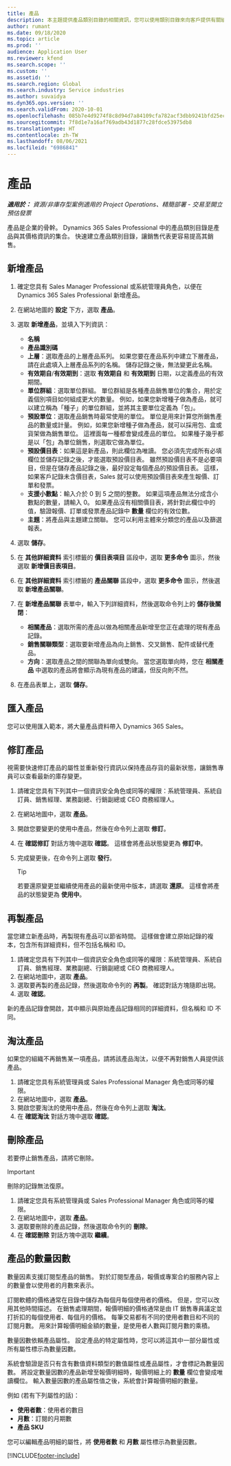 ```yaml
---
title: 產品
description: 本主題提供產品類別目錄的相關資訊，您可以使用類別目錄來向客戶提供有關組織所提供產品及定價的資訊。
author: rumant
ms.date: 09/18/2020
ms.topic: article
ms.prod: ''
audience: Application User
ms.reviewer: kfend
ms.search.scope: ''
ms.custom: ''
ms.assetid: ''
ms.search.region: Global
ms.search.industry: Service industries
ms.author: suvaidya
ms.dyn365.ops.version: ''
ms.search.validFrom: 2020-10-01
ms.openlocfilehash: 085b7e4d9274f8c8d94d7a84109cfa782acf3dbb9241bfd25ecb8c2f329e1bb8
ms.sourcegitcommit: 7f8d1e7a16af769adb43d1877c28fdce53975db8
ms.translationtype: HT
ms.contentlocale: zh-TW
ms.lasthandoff: 08/06/2021
ms.locfileid: "6986841"
---
```

# <a name="products"></a>產品

_**適用於：** 資源/非庫存型案例適用的 Project Operations、精簡部署 - 交易至開立預估發票_

產品是企業的骨幹。 Dynamics 365 Sales Professional 中的產品類別目錄是產品與其價格資訊的集合。 快速建立產品類別目錄，讓銷售代表更容易提高其銷售。

## <a name="add-a-product"></a>新增產品

1.  確定您具有 Sales Manager Professional 或系統管理員角色，以便在 Dynamics 365 Sales Professional 新增產品。
2.  在網站地圖的 **設定** 下方，選取 **產品**。
3.  選取 **新增產品**，並填入下列資訊：

    -  **名稱**
    -  **產品識別碼**
    -  **上層**：選取產品的上層產品系列。 如果您要在產品系列中建立下層產品，請在此處填入上層產品系列的名稱。 儲存記錄之後，無法變更此名稱。
    -  **有效期自**/**有效期到**：選取 **有效期自** 和 **有效期到** 日期，以定義產品的有效期間。
    -  **單位群組**：選取單位群組。 單位群組是各種產品銷售單位的集合，用於定義個別項目如何組成更大的數量。 例如，如果您新增種子做為產品，就可以建立稱為「種子」的單位群組，並將其主要單位定義為「包」。
    -  **預設單位**：選取產品銷售時最常使用的單位。 單位是用來計算您所銷售產品的數量或計量。 例如，如果您新增種子做為產品，就可以採用包、盒或貨架做為銷售單位。 這裡面每一種都會變成產品的單位。 如果種子幾乎都是以「包」為單位銷售，則選取它做為單位。
    -  **預設價目表**：如果這是新產品，則此欄位為唯讀。 您必須先完成所有必填欄位並儲存記錄之後，才能選取預設價目表。 雖然預設價目表不是必要項目，但是在儲存產品記錄之後，最好設定每個產品的預設價目表。 這樣，如果客戶記錄未含價目表，Sales 就可以使用預設價目表來產生報價、訂單和發票。
    -  **支援小數點**：輸入介於 0 到 5 之間的整數。 如果這項產品無法分成含小數點的數量，請輸入 0。 如果產品沒有相關價目表，將針對此欄位中的值，驗證報價、訂單或發票產品記錄中 **數量** 欄位的有效位數。
    -  **主題**：將產品與主題建立關聯。 您可以利用主體來分類您的產品以及篩選報表。

4.  選取 **儲存**。
5.  在 **其他詳細資料** 索引標籤的 **價目表項目** 區段中，選取 **更多命令** 圖示，然後選取 **新增價目表項目**。
7.  在 **其他詳細資料** 索引標籤的 **產品關聯** 區段中，選取 **更多命令** 圖示，然後選取 **新增產品關聯**。
8.  在 **新增產品關聯** 表單中，輸入下列詳細資料，然後選取命令列上的 **儲存後關閉**：

    -   **相關產品**：選取所需的產品以做為相關產品新增至您正在處理的現有產品記錄。
    -   **銷售關聯類型**：選取要新增產品為向上銷售、交叉銷售、配件或替代產品。
    -   **方向**：選取產品之間的關聯為單向或雙向。 當您選取單向時，您在 **相關產品** 中選取的產品將會顯示為現有產品的建議，但反向則不然。

9.  在產品表單上，選取 **儲存**。

## <a name="import-products"></a>匯入產品

您可以使用匯入範本，將大量產品資料帶入 Dynamics 365 Sales。

## <a name="revise-a-product"></a>修訂產品

視需要快速修訂產品的屬性並重新發行資訊以保持產品存貨的最新狀態，讓銷售專員可以查看最新的庫存變更。

1.  請確定您具有下列其中一個資訊安全角色或同等的權限：系統管理員、系統自訂員、銷售經理、業務副總、行銷副總或 CEO 商務經理人。
2.  在網站地圖中，選取 **產品**。
3.  開啟您要變更的使用中產品，然後在命令列上選取 **修訂**。
4.  在 **確認修訂** 對話方塊中選取 **確認**。 這樣會將產品狀態變更為 **修訂中**。
5.  完成變更後，在命令列上選取 **發行**。

    > [!TIP]
    > 若要還原變更並繼續使用產品的最新使用中版本，請選取 **還原**。 這樣會將產品的狀態變更為 **使用中**。

## <a name="clone-a-product"></a>再製產品 

當您建立新產品時，再製現有產品可以節省時間。 這樣做會建立原始記錄的複本，包含所有詳細資料，但不包括名稱和 ID。

1.  請確定您具有下列其中一個資訊安全角色或同等的權限：系統管理員、系統自訂員、銷售經理、業務副總、行銷副總或 CEO 商務經理人。
2.  在網站地圖中，選取 **產品**。
3.  選取要再製的產品記錄，然後選取命令列的 **再製**。 確認對話方塊隨即出現。
4.  選取 **確認**。

新的產品記錄會開啟，其中顯示與原始產品記錄相同的詳細資料，但名稱和 ID 不同。

## <a name="retire-a-product"></a>淘汰產品 

如果您的組織不再銷售某一項產品，請將該產品淘汰，以便不再對銷售人員提供該產品。

1.  請確定您具有系統管理員或 Sales Professional Manager 角色或同等的權限。
2.  在網站地圖中，選取 **產品**。
3.  開啟您要淘汰的使用中產品，然後在命令列上選取 **淘汰**。
4.  在 **確認淘汰** 對話方塊中選取 **確認**。


## <a name="delete-a-product"></a>刪除產品

若要停止銷售產品，請將它刪除。

> [!IMPORTANT]
> 刪除的記錄無法復原。

1.  請確定您具有系統管理員或 Sales Professional Manager 角色或同等的權限。
2.  在網站地圖中，選取 **產品**。
3.  選取要刪除的產品記錄，然後選取命令列的 **刪除**。
4.  在 **確認刪除** 對話方塊中選取 **繼續**。
 
 ## <a name="quantity-factors-for-products"></a>產品的數量因數

數量因素支援訂閱型產品的銷售。 對於訂閱型產品，報價或專案合約服務內容上的數量會以使用者的月數來表示。

訂閱軟體的價格通常在目錄中儲存為每個月每個使用者的價格。 但是，您可以改用其他時間描述。 在銷售處理期間，報價明細的價格通常是由 IT 銷售專員議定並打折扣的每個使用者、每個月的價格。 每筆交易都有不同的使用者數目和不同的訂閱月數。 用來計算報價明細金額的數量，是使用者人數與訂閱月數的乘積。

數量因數依賴產品屬性。 設定產品的特定屬性時，您可以將這其中一部分屬性或所有屬性標示為數量因數。

系統會驗證是否只有含有數值資料類型的數值屬性或產品屬性，才會標記為數量因數。 將設定數量因數的產品新增至報價明細時，報價明細上的 **數量** 欄位會變成唯讀欄位。 輸入數量因數的產品屬性值之後，系統會計算報價明細的數量。

例如 (若有下列屬性的話)： 

- **使用者數**：使用者的數目 
- **月數**：訂閱的月期數
- **產品 SKU** 

您可以編輯產品明細的屬性，將 **使用者數** 和 **月數** 屬性標示為數量因數。 


[!INCLUDE[footer-include](../includes/footer-banner.md)]